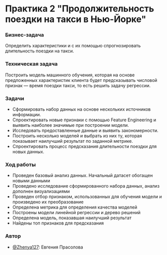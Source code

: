 # Практика 2 "Продолжительность поездки на такси в Нью-Йорке"

### Бизнес-задача
Определить характеристики и с их помощью спрогнозировать длительность поездки на такси.
### Техническая задача
Построить модель машинного обучения, которая на основе предложенных характеристик клиента будет предсказывать числовой признак — время поездки такси, то есть решить задачу регрессии.
### Задачи
- Сформировать набор данных на основе нескольких источников информации.
- Спроектировать новые признаки с помощью Feature Engineering и выявить наиболее значимые при построении модели.
- Исследовать предоставленные данные и выявить закономерности.
- Построить несколько моделей и выбрать из них ту, которая показывает наилучший результат по заданной метрике.
- Спроектировать процесс предсказания длительности поездки для новых данных.
### Ход работы
- Проведен базовый анализ данных. Начальный датасет обогащен новыми данными
- Проведено исследование сформированного набора данных, анализ дополнен визуализациями
- Проведен отбор признаком, использованных для обучения модели и произведено их преобразование
- Определена метрика для определения качества моделей
- Построены модели линейной регрессии и дерево решений
- Определена модель, показавшая наилучший результат
- Найдены топ признаков для предсказания

### Автор
- [@Zhenya127](https://github.com/Zhenya127): Евгения Прасолова
